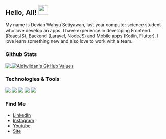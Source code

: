 ## **Hello, All!** <img src="https://raw.githubusercontent.com/MartinHeinz/MartinHeinz/master/wave.gif" width="30px">

My name is Devian Wahyu Setiyawan, last year computer science student who love develop an apps. I have experience in developing Frontend (ReactJS), Backend (Laravel, NodeJS) and Mobile apps (Kotlin, Flutter). I love learn something new and also love to work with a team.

### **Github Stats**
<a href="https://github.com/devianwahyu/devianwahyu">
    <img align="center" src="https://github-readme-stats.vercel.app/api/top-langs/?username=devianwahyu&hide=php,css,html&layout=compact&langs_count=8" />
</a>
<a href="https://github.com/devianwahyu/devianwahyu">
    <img align="center" src="https://github-readme-stats.vercel.app/api?username=devianwahyu&show_icons=true&line_height=24&count_private=true" alt="Aldiwildan's GitHub Values" />
</a>

### **Technologies & Tools**
![](https://img.shields.io/badge/Code-Kotlin-informational?style=flat&logo=kotlin&logoColor=white&color=477bd6)
![](https://img.shields.io/badge/Code-Java-informational?style=flat&logo=java&logoColor=white&color=ec2025)
![](https://img.shields.io/badge/Code-Javascript-informational?style=flat&logo=javascript&logoColor=white&color=f0db4f)
![](https://img.shields.io/badge/Code-ReactJS-informational?style=flat&logo=react&logoColor=6AD3F3&color=212121)
![](https://img.shields.io/badge/Database-MySql-informational?style=flat&logo=mysql&logoColor=white&color=ffa518)

### **Find Me**
- <a href="https://www.linkedin.com/in/devian-wahyu-setiyawan-a7594b205/" target="_blank">LinkedIn</a>
- <a href="https://www.instagram.com/devianwahyudi/" target="_blank">Instagram</a>
- <a href="https://www.youtube.com/channel/UCI0Ioav2pmDpPVDX3LW2mNQ" target="_blank">Youtube</a>
- <a href="https://devianwahyu.github.io" target="_blank">Site</a>
